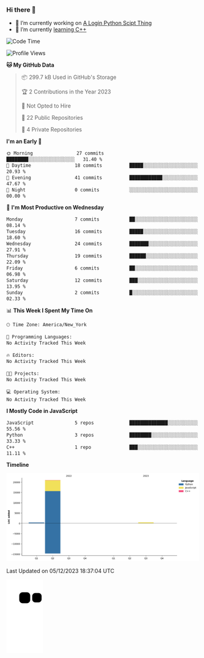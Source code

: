 ### Hi there 👋

<!--
**Iplay6432/Iplay6432** is a ✨ _special_ ✨ repository because its `README.md` (this file) appears on your GitHub profile.

Here are some ideas to get you started:

- 🔭 I’m currently working on ...
- 🌱 I’m currently learning ...
- 👯 I’m looking to collaborate on ...
- 🤔 I’m looking for help with ...
- 💬 Ask me about ...
- 📫 How to reach me: ...
- 😄 Pronouns: ...
- ⚡ Fun fact: ...
-->
- 🔭 I’m currently working on [A Login Python Scipt Thing](https://github.com/Iplay6432/Lugin-but-no-Pygame-)
- 🌱 I’m currently [learning C++](https://github.com/Iplay6432/LearningCpp)


<!--START_SECTION:waka-->
![Code Time](http://img.shields.io/badge/Code%20Time-10%20hrs%201%20min-blue)

![Profile Views](http://img.shields.io/badge/Profile%20Views-0-blue)

**🐱 My GitHub Data** 

> 📦 299.7 kB Used in GitHub's Storage 
 > 
> 🏆 2 Contributions in the Year 2023
 > 
> 🚫 Not Opted to Hire
 > 
> 📜 22 Public Repositories 
 > 
> 🔑 4 Private Repositories 
 > 
**I'm an Early 🐤** 

```text
🌞 Morning                27 commits          ████████░░░░░░░░░░░░░░░░░   31.40 % 
🌆 Daytime                18 commits          █████░░░░░░░░░░░░░░░░░░░░   20.93 % 
🌃 Evening                41 commits          ████████████░░░░░░░░░░░░░   47.67 % 
🌙 Night                  0 commits           ░░░░░░░░░░░░░░░░░░░░░░░░░   00.00 % 
```
📅 **I'm Most Productive on Wednesday** 

```text
Monday                   7 commits           ██░░░░░░░░░░░░░░░░░░░░░░░   08.14 % 
Tuesday                  16 commits          █████░░░░░░░░░░░░░░░░░░░░   18.60 % 
Wednesday                24 commits          ███████░░░░░░░░░░░░░░░░░░   27.91 % 
Thursday                 19 commits          ██████░░░░░░░░░░░░░░░░░░░   22.09 % 
Friday                   6 commits           ██░░░░░░░░░░░░░░░░░░░░░░░   06.98 % 
Saturday                 12 commits          ███░░░░░░░░░░░░░░░░░░░░░░   13.95 % 
Sunday                   2 commits           █░░░░░░░░░░░░░░░░░░░░░░░░   02.33 % 
```


📊 **This Week I Spent My Time On** 

```text
🕑︎ Time Zone: America/New_York

💬 Programming Languages: 
No Activity Tracked This Week

🔥 Editors: 
No Activity Tracked This Week

🐱‍💻 Projects: 
No Activity Tracked This Week

💻 Operating System: 
No Activity Tracked This Week
```

**I Mostly Code in JavaScript** 

```text
JavaScript               5 repos             ██████████████░░░░░░░░░░░   55.56 % 
Python                   3 repos             ████████░░░░░░░░░░░░░░░░░   33.33 % 
C++                      1 repo              ███░░░░░░░░░░░░░░░░░░░░░░   11.11 % 
```



**Timeline**

![Lines of Code chart](https://raw.githubusercontent.com/Iplay6432/Iplay6432/main/assets/bar_graph.png)


 Last Updated on 05/12/2023 18:37:04 UTC
<!--END_SECTION:waka-->

![snake](https://raw.githubusercontent.com/Iplay6432/Iplay6432/output/github-contribution-grid-snake.svg)
